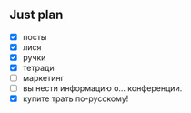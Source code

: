 ## Just plan
- [x] посты
- [x] лися
- [x] ручки
- [x] тетради
- [ ] маркетинг
- [ ] вы нести информацию о... конференции.
- [x] купите трать по-русскому!
